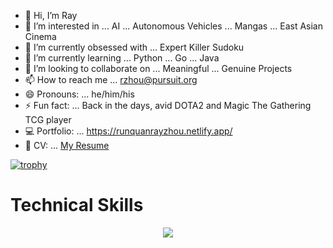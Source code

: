 - 👋 Hi, I’m Ray
- 👀 I’m interested in ... AI ... Autonomous Vehicles ... Mangas ... East Asian Cinema
- 🤩 I’m currently obsessed with ... Expert Killer Sudoku
- 🌱 I’m currently learning ... Python ... Go ... Java
- 💞️ I’m looking to collaborate on ... Meaningful ... Genuine Projects
- 📫 How to reach me ... rzhou@pursuit.org
- 😄 Pronouns: ... he/him/his
- ⚡ Fun fact: ... Back in the days, avid DOTA2 and Magic The Gathering TCG player
- 💻 Portfolio: ... https://runquanrayzhou.netlify.app/
- 📑 CV: ... <a href="https://docs.google.com/document/d/1PU9O1aSlj2VsTaWBED22dhGutsqY4YopTi5Uoedt4-s/edit?usp=sharing">My Resume</a>

<!---
runquan-ray-zhou/runquan-ray-zhou is a ✨ special ✨ repository because its `README.md` (this file) appears on your GitHub profile.
You can click the Preview link to take a look at your changes.
--->

[![trophy](https://github-profile-trophy.vercel.app/?username=runquan-ray-zhou&theme=buddhism)](https://github.com/ryo-ma/github-profile-trophy)

# Technical Skills
<p align="center">
  <a href="https://skillicons.dev">
    <img src="https://skillicons.dev/icons?i=js,html,css,vite,tailwind,postgres,express,react,nodejs,java,go,py,regex,npm,threejs,jest,cypress,figma,firebase,gcp,git,github,ai,postman,netlify,vscode,replit&perline=9" />
<!-- [![My Skills](https://skillicons.dev/icons?i=js,html,css,react,vite,express,)] -->
  </a>
</p>
